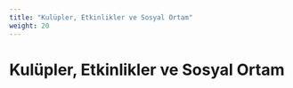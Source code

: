 ```yaml
---
title: "Kulüpler, Etkinlikler ve Sosyal Ortam"
weight: 20
---
```


# Kulüpler, Etkinlikler ve Sosyal Ortam
